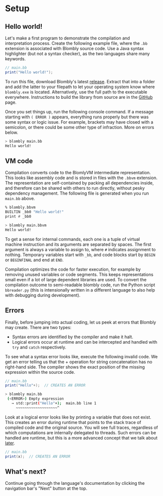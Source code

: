 # Setup

## Hello world!

Let's make a first program to demonstrate the compilation and interpretation process. Create the following example file, where the `.bb` extension is associated with Blombly source code. 
Use a Java syntax highlighter (but not a syntax checker), as the two languages share many keywords.


```java
// main.bb
print("Hello world!");
```

To run this file, download Blombly's latest [release](https://github.com/maniospas/Blombly/releases/latest). Extract that into a folder
and add the latter to your filepath to let your operating system know where `blombly.exe` is located. Alternatively,
use the full path to the executable everywhere. Instructions to build the library from source are in the
[GitHub](https://github.com/maniospas/Blombly) page.


Once you set things up, run the following console command. 
If a message starting with `( ERROR )` appears, everything runs properly but there was some syntax or logic issue.
For example, brackets may have closed with a semicolon, or there could be some other type of infraction. More on errors below.

```bash
> blombly main.bb
Hello world!
```



## VM code

Compilation converts code to the BlomlyVM intermediate representation. 
This looks like assembly code and is stored in files with the `.bbvm` extension. 
The representation are self-contained by packing all dependencies inside, 
and therefore can be shared with others to run directly, without pesky dependency
management. The following file is generated when you run `main.bb` above.

```asm
% blombly.bbvm
BUILTIN _bb0 "Hello world!"
print # _bb0
```

```bash
> blombly main.bbvm
Hello world!
```

 To get a sense for internal commands, each one is a tuple of virtual machine instruction and its arguments
 are separated by spaces. The first argument is always a variable to assign to, where `#` indicates
 assignment to nothing. Temporary variables start with `_bb`, 
 and code blocks start by `BEGIN` or `BEGINFINAL` and end at `END`.

 Compilation optimizes the code for faster execution,
 for example by removing unused variables or code segments.
 This keeps representations small even if a lot of large dependent
 libraries are used.
 To convert the compilation outcome to semi-readable blombly code,
 run the Python script `bbreader.py` (this is intensionally written in a different language
 to also help with debugging during development).


## Errors

Finally, before jumping into actual coding, let us peek at errors that Blombly may create. There are two types:

- Syntax errors are identified by the compiler and make it halt.
- Logical errors occur at runtime and can be intercepted and handled with `try` and `catch` respectively. 

To see what a syntax error looks like, execute the following invalid code.
We get an error telling us that the + operation for string concatenation has no right-hand side. 
The compiler shows the exact position of the missing expression within the source code.

```java
// main.bb
print("Hello"+);  // CREATES AN ERROR
```

```bash
> blombly main.bb
 (<ERROR>) Empty expression
   → std::print("Hello"+);  main.bb line 1
     ~~~~~~~~~~~~~~~~~~~^
```

Look at a logical error looks like by printing a variable that does not exist.
This creates an error during runtime that points to the stack trace of compiled code and the original source. 
You will see full traces, regardless of which computations are internally delegated to threads.
Such errors can be handled are runtime, but this is a more advanced concept that we talk about [later](success-fail.md).


```java
// main.bb
print(x);  // CREATES AN ERROR
```

## What's next?

Continue going through the language's documentation by clicking the navigation bar's "Next" button at the top.